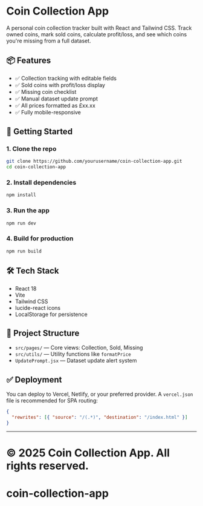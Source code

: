 
# Coin Collection App

A personal coin collection tracker built with React and Tailwind CSS. Track owned coins, mark sold coins, calculate profit/loss, and see which coins you're missing from a full dataset.

## 📦 Features

- ✅ Collection tracking with editable fields
- ✅ Sold coins with profit/loss display
- ✅ Missing coin checklist
- ✅ Manual dataset update prompt
- ✅ All prices formatted as £xx.xx
- ✅ Fully mobile-responsive

## 🚀 Getting Started

### 1. Clone the repo

```bash
git clone https://github.com/yourusername/coin-collection-app.git
cd coin-collection-app
```

### 2. Install dependencies

```bash
npm install
```

### 3. Run the app

```bash
npm run dev
```

### 4. Build for production

```bash
npm run build
```

## 🛠 Tech Stack

- React 18
- Vite
- Tailwind CSS
- lucide-react icons
- LocalStorage for persistence

## 📂 Project Structure

- `src/pages/` — Core views: Collection, Sold, Missing
- `src/utils/` — Utility functions like `formatPrice`
- `UpdatePrompt.jsx` — Dataset update alert system

## ✅ Deployment

You can deploy to Vercel, Netlify, or your preferred provider. A `vercel.json` file is recommended for SPA routing:

```json
{
  "rewrites": [{ "source": "/(.*)", "destination": "/index.html" }]
}
```

---

© 2025 Coin Collection App. All rights reserved.
=======
# coin-collection-app

